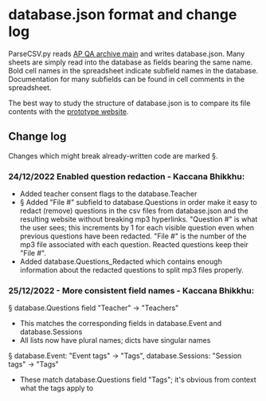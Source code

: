 # database.json format and change log

ParseCSV.py reads [AP QA archive main](https://docs.google.com/spreadsheets/d/1JIOwbYh6M1Ax9O6tFsgpwWYoDPJRbWEzhB_nwyOSS20/edit?usp=sharing) and writes database.json. Many sheets are simply read into the database as fields bearing the same name. Bold cell names in the spreadsheet indicate subfield names in the database. Documentation for many subfields can be found in cell comments in the spreadsheet.

The best way to study the structure of database.json is to compare its file contents with the [prototype website](https://storage.googleapis.com/apqa_archive/prototype/indexes/AllQuestions.html).

## Change log

Changes which might break already-written code are marked §.

### 24/12/2022 Enabled question redaction - Kaccana Bhikkhu:
 - Added teacher consent flags to the database.Teacher
 - § Added "File #" subfield to database.Questions in order make it easy to redact (remove) questions in the csv files from database.json and the resulting website without breaking mp3 hyperlinks. "Question #" is what the user sees; this increments by 1 for each visible question even when previous questions have been redacted. "File #" is the number of the mp3 file associated with each question. Reacted questions keep their "File #".
 - Added database.Questions_Redacted which contains enough information about the redacted questions to split mp3 files properly.

### 25/12/2022 - More consistent field names - Kaccana Bhikkhu:
§ database.Questions field "Teacher" -> "Teachers"
 - This matches the corresponding fields in database.Event and database.Sessions
 - All lists now have plural names; dicts have singular names
 
 § database.Event: "Event tags" -> "Tags",  database.Sessions: "Session tags" -> "Tags"
  - These match database.Questions field "Tags"; it's obvious from context what the tags apply to
